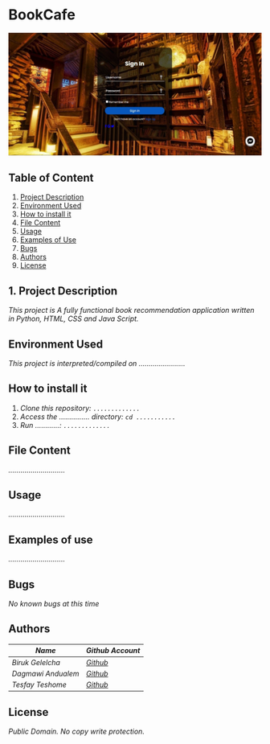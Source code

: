 # **BookCafe**

![Landing Page](https://github.com/Iwamgad/PORTFOLIO/blob/main/Landing%20Page.jpg)

## Table of Content
1. [Project Description](#Project-Description)
2. [Environment Used](#Environment-Used)
3. [How to install it](#How-to-install-it)
4. [File Content](#File-Content)
5. [Usage](#Usage)
6. [Examples of Use](#Examples-of-Use)
7. [Bugs](#Bugs)
8. [Authors](#Authors)
9. [License](#License)



## 1. Project Description
 _This project is A fully functional book recommendation application written in Python, HTML, CSS and Java Script._


## Environment Used
 _This project is interpreted/compiled on ......................._


## How to install it
1. _Clone this repository: ```............. ```_
2. _Access the ............... directory: ```cd ...........```_
3. _Run ............: ```.............```_


## File Content
_............................_

## Usage
_............................_

## Examples of use
_............................_

## Bugs
 _No known bugs at this time_


## Authors
|_Name_ | _Github Account_|
|-----|-------|
|_Biruk Gelelcha_|[_Github_](https://github.com/Biruk-G3)|
|_Dagmawi Andualem_|[_Github_](https://github.com/Iwamgad)|
|_Tesfay Teshome_|[_Github_](https://github.com/Tesfay-Teshome)|


## License
_Public Domain. No copy write protection._

